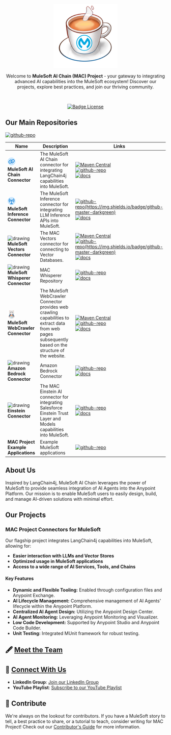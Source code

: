 <div align = center>

<br>
<img src="https://github.com/MuleChain-Project/.github/blob/main/profile/assets/mulechain-project-logo.png" width="200" alt="banner">
<br>

Welcome to **MuleSoft AI Chain (MAC) Project** - your gateway to integrating advanced AI capabilities into the MuleSoft ecosystem! Discover our projects, explore best practices, and join our thriving community.

<br>

[![Badge License]][License]

</div>

## Our Main Repositories
[![github-repo](https://img.shields.io/badge/maven--central-io.github.mulesoft--ai--chain--project-orange)](https://central.sonatype.com/namespace/io.github.mulesoft-ai-chain-project)

| Name | Description | Links |
|------------|-------------|-------------|
| <img src="https://github.com/MuleSoft-AI-Chain-Project/mule-ai-chain-connector/raw/master/icon/icon.svg" alt="drawing" width="25"/> **MuleSoft AI Chain Connector** | The MuleSoft AI Chain connector for integrating LangChain4j capabilities into MuleSoft. | [![Maven Central](https://img.shields.io/maven-central/v/io.github.mulesoft-ai-chain-project/mule4-aichain-connector)](https://central.sonatype.com/artifact/io.github.mulesoft-ai-chain-project/mule4-aichain-connector/overview) <br>[![github-repo](https://img.shields.io/badge/github-master-darkgreen)](https://github.com/MuleChain-Project/mulechain-ai-connector) <br> [![docs](https://img.shields.io/badge/docs-getting--started-lightgray)](https://mac-project.ai/docs/mulechain-ai/getting-started)
| <img src="https://github.com/MuleSoft-AI-Chain-Project/mule-inference-connector/blob/master/icon/icon.svg" alt="drawing" width="25"/> **MuleSoft Inference Connector** | The MuleSoft Inference connector for integrating LLM Inference APIs into MuleSoft. | [![github-repo(https://img.shields.io/badge/github-master-darkgreen)](https://img.shields.io/badge/github-master-darkgreen)](https://github.com/MuleSoft-AI-Chain-Project/mule-inference-connector)<br> [![docs](https://img.shields.io/badge/docs-getting--started-lightgray)](https://mac-project.ai/docs/mac-inference/getting-started)
| <img src="https://raw.githubusercontent.com/MuleSoft-AI-Chain-Project/mule-vectors-connector/master/icon/icon.svg" alt="drawing" width="25"/> **MuleSoft Vectors Connector** | The MAC Vectors connector for connecting to Vector Databases. | [![Maven Central](https://img.shields.io/maven-central/v/io.github.mulesoft-ai-chain-project/mule4-vectors-connector)](https://central.sonatype.com/artifact/io.github.mulesoft-ai-chain-project/mule4-vectors-connector/overview) <br>[![github-repo(https://img.shields.io/badge/github-master-darkgreen)](https://img.shields.io/badge/github-master-darkgreen)](https://github.com/MuleSoft-AI-Chain-Project/mule-vectors-connector)<br> [![docs](https://img.shields.io/badge/docs-getting--started-lightgray)](https://mac-project.ai/docs/ms-vectors/getting-started)
| <img src="https://github.com/MuleSoft-AI-Chain-Project/mule-whisperer-connector/blob/master/icon/icon.svg" alt="drawing" width="25"/> **MuleSoft Whisperer Connector** | MAC Whisperer Repository | [![github-repo](https://img.shields.io/badge/github-master-darkgreen)](https://github.com/MuleSoft-AI-Chain-Project/mac-whisperer) <br>[![docs](https://img.shields.io/badge/docs-getting--started-lightgray)](https://mac-project.ai/docs/mac-whisperer/getting-started)
| <img src="https://github.com/MuleSoft-AI-Chain-Project/mule-web-crawler-connector/raw/master/icon/icon.svg" alt="drawing" width="25"/> **MuleSoft WebCrawler Connector** | The MuleSoft WebCrawler Connector provides web crawling capabilities to extract data from web pages subsequently based on the structure of the website. | [![Maven Central](https://img.shields.io/maven-central/v/io.github.mulesoft-ai-chain-project/mule4-webcrawler-connector)](https://central.sonatype.com/artifact/io.github.mulesoft-ai-chain-project/mule4-webcrawler-connector/overview) <br>[![github-repo](https://img.shields.io/badge/github-master-darkgreen)](https://github.com/MuleSoft-AI-Chain-Project/mac-web-crawler)<br> [![docs](https://img.shields.io/badge/docs-getting--started-lightgray)](https://mac-project.ai/docs/mac-webcrawler/getting-started)
| <img src="https://github.com/MuleSoft-AI-Chain-Project/mule-amazon-bedrock-connector/blob/master/icon/icon.svg" alt="drawing" width="25"/> **Amazon Bedrock Connector** | Amazon Bedrock Connector | [![github-repo](https://img.shields.io/badge/github-master-darkgreen)](https://github.com/MuleSoft-AI-Chain-Project/mac-aws-bedrock)<br> [![docs](https://img.shields.io/badge/docs-getting--started-lightgray)](https://mac-project.ai/docs/aws-bedrock/getting-started)
| <img src="https://github.com/MuleSoft-AI-Chain-Project/mule-einstein1-connector/raw/master/icon/icon.svg" alt="drawing" width="25"/> **Einstein Connector** | The MAC Einstein AI connector for integrating Salesforce Einstein Trust Layer and Models capabilities into MuleSoft. | [![github-repo](https://img.shields.io/badge/github-master-darkgreen)](https://github.com/MuleChain-Project/mulechain-einstein1-connector)<br> [![docs](https://img.shields.io/badge/docs-getting--started-lightgray)](https://mac-project.ai/docs/einstein-ai/getting-started)
| **MAC Project Example Applications** | Example MuleSoft applications | [![github-repo](https://img.shields.io/badge/github-master-darkgreen)](https://github.com/MuleChain-Project/example-mule-apps) 

## About Us

Inspired by LangChain4j, MuleSoft AI Chain leverages the power of MuleSoft to provide seamless integration of AI Agents into the Anypoint Platform. Our mission is to enable MuleSoft users to easily design, build, and manage AI-driven solutions with minimal effort.

## Our Projects

### MAC Project Connectors for MuleSoft

Our flagship project integrates LangChain4j capabilities into MuleSoft, allowing for:

- **Easier interaction with LLMs and Vector Stores**
- **Optimized usage in MuleSoft applications**
- **Access to a wide range of AI Services, Tools, and Chains**

#### Key Features

- **Dynamic and Flexible Tooling:** Enabled through configuration files and Anypoint Exchange.
- **AI Lifecycle Management:** Comprehensive management of AI Agents' lifecycle within the Anypoint Platform.
- **Centralized AI Agent Design:** Utilizing the Anypoint Design Center.
- **AI Agent Monitoring:** Leveraging Anypoint Monitoring and Visualizer.
- **Low Code Development:** Supported by Anypoint Studio and Anypoint Code Builder.
- **Unit Testing:** Integrated MUnit framework for robust testing.

## 🖋 [Meet the Team](https://mac-project.ai/about)

## 🤝 [Connect With Us](https://mac-project.ai/contact)

- **LinkedIn Group**: [Join our LinkedIn Group](https://lnkd.in/gW3eZrbF)
- **YouTube Playlist**: [Subscribe to our YouTube Playlist](https://www.youtube.com/watch?v=M2WdsXceFSc&list=PLz4dNaMPHvpEwXovTuNtW4L11ngBE7ZmA)

## 🤖 Contribute

We're always on the lookout for contributors. If you have a MuleSoft story to tell, a best practice to share, or a tutorial to teach, consider writing for MAC Project! Check out our [Contributor's Guide](https://mac-project.ai/docs/contribute) for more information.

<!----------------------------------{ Links }--------------------------------->


[Install]: https://github.com/amirkhan-ak-sf/langchain4mule/tree/master
[AgentStatic]: https://github.com/amirkhan-ak-sf/mulechain-agent
[AgentNextJs]: https://github.com/mboss37/mulechain-agent
[License]: https://github.com/MuleChain-Project/.github/blob/main/LICENSE

<!----------------------------------{ Badges }--------------------------------->

[Badge License]: https://img.shields.io/github/license/MuleChain-Project/.github
